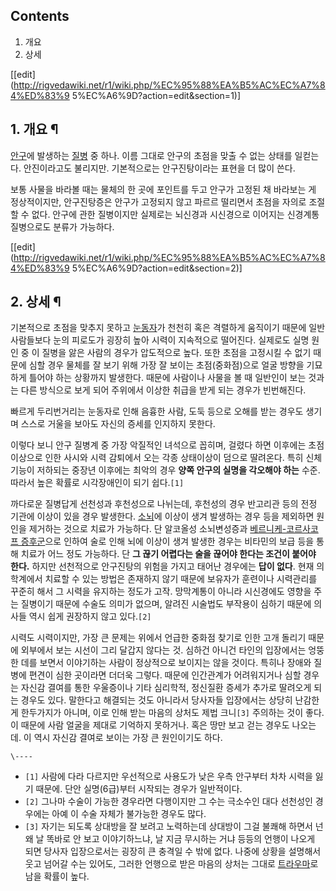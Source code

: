 ## Contents

    

1. 개요 
2. 상세 

[[edit](http://rigvedawiki.net/r1/wiki.php/%EC%95%88%EA%B5%AC%EC%A7%84%ED%83%9
5%EC%A6%9D?action=edit&section=1)]

## 1. 개요 ¶

[안구](%EC%95%88%EA%B5%AC.md)에 발생하는 [질병](%EC%A7%88%EB%B3%91.md) 중 하나. 이름
그대로 안구의 초점을 맞출 수 없는 상태를 일컫는다. 안진이라고도 불리지만. 기본적으로는 안구진탕이라는 표현을 더 많이 쓴다.

  

보통 사물을 바라볼 때는 물체의 한 곳에 포인트를 두고 안구가 고정된 채 바라보는 게 정상적이지만, 안구진탕증은 안구가 고정되지 않고 파르르
떨리면서 초점을 자의로 조절할 수 없다. 안구에 관한 질병이지만 실제로는 뇌신경과 시신경으로 이어지는 신경계통 질병으로도 분류가 가능하다.

  
  

[[edit](http://rigvedawiki.net/r1/wiki.php/%EC%95%88%EA%B5%AC%EC%A7%84%ED%83%9
5%EC%A6%9D?action=edit&section=2)]

## 2. 상세 ¶

기본적으로 초점을 맞추지 못하고 [눈동자](%EB%88%88%EB%8F%99%EC%9E%90.md)가 천천히 혹은 격렬하게 움직이기
때문에 일반 사람들보다 눈의 피로도가 굉장히 높아 시력이 지속적으로 떨어진다. 실제로도 실명 원인 중 이 질병을 앓은 사람의 경우가
압도적으로 높다. 또한 초점을 고정시킬 수 없기 때문에 심할 경우 물체를 잘 보기 위해 가장 잘 보이는 초점(중화점)으로 얼굴 방향을
기묘하게 틀어야 하는 상황까지 발생한다. 때문에 사람이나 사물을 볼 때 일반인이 보는 것과는 다른 방식으로 보게 되어 주위에서 이상한 취급을
받게 되는 경우가 빈번해진다.

  

빠르게 두리번거리는 눈동자로 인해 음흉한 사람, 도둑 등으로 오해를 받는 경우도 생기며 스스로 거울을 보아도 자신의 증세를 인지하지 못한다.

  

이렇다 보니 안구 질병계 중 가장 악질적인 녀석으로 꼽히며, 걸렸다 하면 이후에는 초점 이상으로 인한 사시와 시력 감퇴에서 오는 각종
상태이상이 덤으로 딸려온다. 특히 신체 기능이 저하되는 중장년 이후에는 최악의 경우 **양쪽 안구의 실명을 각오해야 하는** 수준. 따라서
높은 확률로 시각장애인이 되기 쉽다.`[1]`

  

까다로운 질병답게 선천성과 후천성으로 나뉘는데, 후천성의 경우 반고리관 등의 전정 기관에 이상이 있을 경우 발생한다.
[소뇌](%EC%86%8C%EB%87%8C.md)에 이상이 생겨 발생하는 경우 등을 제외하면 원인을 제거하는 것으로 치료가 가능하다.
단 알코올성 소뇌변성증과 [베르니케-코르사코프 증후군](%EB%B2%A0%EB%A5%B4%EB%8B%88%EC%BC%80-%EC%BD%94%EB%A5%B4%EC%82%AC%EC%BD%94%ED%94%84%20%EC%A6%9D%ED%9B%84%EA%B5%B0.md)으로 인하여
술로 인해 뇌에 이상이 생겨 발생한 경우는 비타민의 보급 등을 통해 치료가 어느 정도 가능하다. 단 **그 끊기 어렵다는 술을 끊어야 한다는
조건이 붙어야 한다.** 하지만 선천적으로 안구진탕의 위험을 가지고 태어난 경우에는 **답이 없다**. 현재 의학계에서 치료할 수 있는
방법은 존재하지 않기 때문에 보유자가 훈련이나 시력관리를 꾸준히 해서 그 시력을 유지하는 정도가 고작. 망막계통이 아니라 시신경에도 영향을
주는 질병이기 때문에 수술도 의미가 없으며, 알려진 시술법도 부작용이 심하기 때문에 의사들 역시 쉽게 권장하지 않고 있다.`[2]`

  

시력도 시력이지만, 가장 큰 문제는 위에서 언급한 중화점 찾기로 인한 고개 돌리기 때문에 외부에서 보는 시선이 그리 달갑지 않다는 것.
심하건 아니건 타인의 입장에서는 엉뚱한 데를 보면서 이야기하는 사람이 정상적으로 보이지는 않을 것이다. 특히나 장애와 질병에 편견이 심한
곳이라면 더더욱 그렇다. 때문에 인간관계가 어려워지거나 심할 경우는 자신감 결여를 통한 우울증이나 기타 심리학적, 정신질환 증세가 추가로
딸려오게 되는 경우도 있다. 말한다고 해결되는 것도 아니라서 당사자들 입장에서는 상당히 난감한 게 한두가지가 아니며, 이로 인해 받는 마음의
상처도 제법 크니`[3]` 주의하는 것이 좋다. 이 때문에 사람 얼굴을 제대로 기억하지 못하거나. 혹은 땅만 보고 걷는 경우도 나오는데. 이
역시 자신감 결여로 보이는 가장 큰 원인이기도 하다.

  

`\----`

  * `[1]` 사람에 다라 다르지만 우선적으로 사용도가 낮은 우측 안구부터 차차 시력을 잃기 때문에. 단안 실명(6급)부터 시작되는 경우가 일반적이다.
  * `[2]` 그나마 수술이 가능한 경우라면 다행이지만 그 수는 극소수인 대다 선천성인 경우에는 아예 이 수술 자체가 불가능한 경우도 많다.
  * `[3]` 자기는 되도록 상대방을 잘 보려고 노력하는데 상대방이 그걸 불쾌해 하면서 넌 왜 날 똑바로 안 보고 이야기하느냐, 날 지금 무시하는 거냐 등등의 언행이 나오게 되면 당사자 입장으로서는 굉장히 큰 충격일 수 밖에 없다. 나중에 상황을 설명해서 웃고 넘어갈 수는 있어도, 그러한 언행으로 받은 마음의 상처는 그대로 [트라우마](%ED%8A%B8%EB%9D%BC%EC%9A%B0%EB%A7%88.md)로 남을 확률이 높다.

